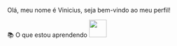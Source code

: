 Olá, meu nome é Vinicius, seja bem-vindo ao meu perfil!


:books: O que estou aprendendo
<img loading="lazy" src="https://cdn.jsdelivr.net/gh/devicons/devicon/icons/git/git-original.svg" width="40" height="40"/> 
<!--
**ViniciusDayrell/ViniciusDayrell** is a ✨ _special_ ✨ repository because its `README.md` (this file) appears on your GitHub profile.

Here are some ideas to get you started:

- 🔭 I’m currently working on ...
- 🌱 I’m currently learning ...
- 👯 I’m looking to collaborate on ...
- 🤔 I’m looking for help with ...
- 💬 Ask me about ...
- 📫 How to reach me: ...
- 😄 Pronouns: ...
- ⚡ Fun fact: ...
-->
